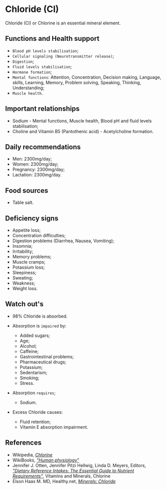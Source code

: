 # Chloride (Cl)
Chloride (Cl) or Chlorine is an essential mineral element.

## Functions and Health support
- `Blood pH levels stabilisation`;
- `Cellular signaling (Neurotransmitter release)`;
- `Digestion`;
- `Fluid levels stabilisation`;
- `Hormone formation`;
- `Mental functions`: Attention, Concentration, Decision making, Language, skills, Learning, Memory, Problem solving, Speaking, Thinking, Understanding;
- `Muscle health`.

## Important relationships
- Sodium - Mental functions, Muscle health, Blood pH and fluid levels stabilisation;
- Choline and Vitamin B5 (Pantothenic acid) - Acetylcholine formation.

## Daily recommendations
- Men: 2300mg/day;
- Women: 2300mg/day;
- Pregnancy: 2300mg/day;
- Lactation: 2300mg/day.

## Food sources
- Table salt.

## Deficiency signs
- Appetite loss;
- Concentration difficulties;
- Digestion problems (Diarrhea, Nausea, Vomiting);
- Insomnia;
- Irritability;
- Memory problems;
- Muscle cramps;
- Potassium loss;
- Sleepiness;
- Sweating;
- Weakness;
- Weight loss.

## Watch out's
- 98% Chloride is absorbed.

- Absorption is `impaired` by:
    - Added sugars;
    - Age;
    - Alcohol;
    - Caffeine;
    - Gastrointestinal problems;
    - Pharmaceutical drugs;
    - Potassium;
    - Sedentarism;
    - Smoking;
    - Stress.

- Absorption `requires`;
    - Sodium.

- Excess Chloride causes:
    - Fluid retention;
    - Vitamin E absorption impairment.

## References
- Wikipedia, [_Chlorine_](https://en.wikipedia.org/wiki/Chlorine)
- WikiBooks, [_"Human physiology"_](https://en.wikibooks.org/wiki/Human_Physiology/Nutrition#Minerals)
- Jennifer J. Otten, Jennifer Pitzi Hellwig, Linda D. Meyers, Editors, [_"Dietary Reference Intakes: The Essential Guide to Nutrient Requirements"_](https://www.amazon.com/Dietary-Reference-Intakes-Essential-Requirements/dp/0309157420), Vitamins and Minerals, Chlorine
- Elson Haas M. MD, Healthy.net, [_Minerals: Chloride_](http://www.healthy.net/Health/Article/Chloride/2050)